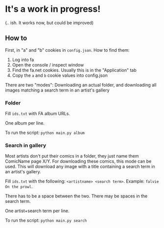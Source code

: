 # It's a work in progress!
(.. ish. It works now, but could be improved)

## How to
First, in "a" and "b" cookies in `config.json`. How to find them:
1. Log into fa
2. Open the console / inspect window
3. Find the fa.net cookies. Usually this is in the "Application" tab
4. Copy the `a` and `b` cookie values into config.json

There are two "modes": Downloading an actual folder, and downloading all images matching a search term in an artist's gallery

### Folder
Fill `ids.txt` with FA album URLs.

One album per line.

To run the script: `python main.py album`

### Search in gallery
Most artists don't put their comics in a folder, they just name them ComicName page X/Y. For downloading these comics, this mode can be used. This will download any image with a title containing a search term in an artist's gallery.

Fill `ids.txt` with the following: `<artistname> <search term>`. Example: `falvie On the prowl`.

There has to be a space between the two. There may be spaces in the search term.

One artist+search term per line.

To run the script: `python main.py search`
